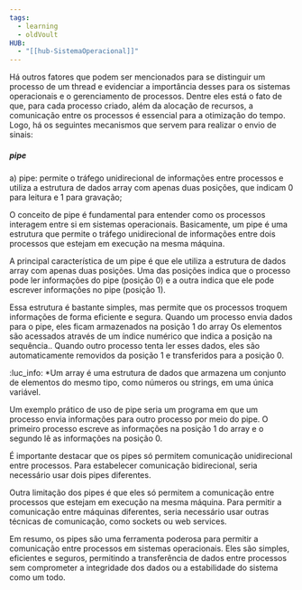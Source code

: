 ```yaml
---
tags:
  - learning
  - oldVoult
HUB:
  - "[[hub-SistemaOperacional]]"
---
```

Há outros fatores que podem ser mencionados para se distinguir um processo de um thread e evidenciar a importância desses para os sistemas operacionais e o gerenciamento de processos. Dentre eles está o fato de que, para cada processo criado, além da alocação de recursos, a comunicação entre os processos é essencial para a otimização do tempo. Logo, há os seguintes mecanismos que servem para realizar o envio de sinais:

##### pipe

a) pipe: permite o tráfego unidirecional de informações entre processos e utiliza a estrutura de dados array com apenas duas posições, que indicam 0 para leitura e 1 para gravação; 

O conceito de pipe é fundamental para entender como os processos interagem entre si em sistemas operacionais. Basicamente, um pipe é uma estrutura que permite o tráfego unidirecional de informações entre dois processos que estejam em execução na mesma máquina.

A principal característica de um pipe é que ele utiliza a estrutura de dados array com apenas duas posições. Uma das posições indica que o processo pode ler informações do pipe (posição 0) e a outra indica que ele pode escrever informações no pipe (posição 1).

Essa estrutura é bastante simples, mas permite que os processos troquem informações de forma eficiente e segura. Quando um processo envia dados para o pipe, eles ficam armazenados na posição 1 do array Os elementos são acessados através de um índice numérico que indica a posição na sequência.. Quando outro processo tenta ler esses dados, eles são automaticamente removidos da posição 1 e transferidos para a posição 0.

:luc_info:
*Um array é uma estrutura de dados que armazena um conjunto de elementos do mesmo tipo, como números ou strings, em uma única variável. 

Um exemplo prático de uso de pipe seria um programa em que um processo envia informações para outro processo por meio do pipe. O primeiro processo escreve as informações na posição 1 do array e o segundo lê as informações na posição 0.

É importante destacar que os pipes só permitem comunicação unidirecional entre processos. Para estabelecer comunicação bidirecional, seria necessário usar dois pipes diferentes.

Outra limitação dos pipes é que eles só permitem a comunicação entre processos que estejam em execução na mesma máquina. Para permitir a comunicação entre máquinas diferentes, seria necessário usar outras técnicas de comunicação, como sockets ou web services.

Em resumo, os pipes são uma ferramenta poderosa para permitir a comunicação entre processos em sistemas operacionais. Eles são simples, eficientes e seguros, permitindo a transferência de dados entre processos sem comprometer a integridade dos dados ou a estabilidade do sistema como um todo.
